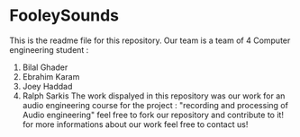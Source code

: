 # FooleySounds
This is the readme file for this repository. 
Our team is a team of 4 Computer engineering student : 
1. Bilal Ghader
2. Ebrahim Karam
3. Joey Haddad 
4. Ralph Sarkis
The work dispalyed in this repository was our work for an audio engineering course for the project : "recording and  processing of Audio engineering"
 feel free to fork our repository and contribute to it! 
 for more informations about our work feel free to contact us! 
